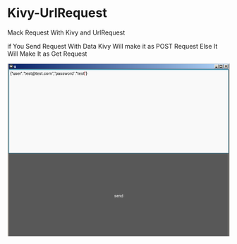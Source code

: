 # Kivy-UrlRequest
Mack Request With Kivy and UrlRequest 


if You Send Request With Data Kivy Will make it as POST Request Else It Will Make It as Get Request

![alt text](https://raw.githubusercontent.com/Dev-loper0/Kivy-UrlRequest/master/r1.png)
